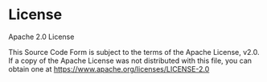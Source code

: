 # License

Apache 2.0 License

This Source Code Form is subject to the terms of the Apache License, v2.0.
If a copy of the Apache License was not distributed with this file,
you can obtain one at https://www.apache.org/licenses/LICENSE-2.0

